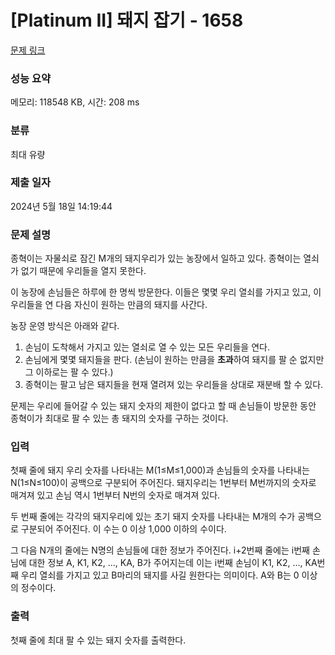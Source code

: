 # [Platinum II] 돼지 잡기 - 1658 

[문제 링크](https://www.acmicpc.net/problem/1658) 

### 성능 요약

메모리: 118548 KB, 시간: 208 ms

### 분류

최대 유량

### 제출 일자

2024년 5월 18일 14:19:44

### 문제 설명

<p>종혁이는 자물쇠로 잠긴 M개의 돼지우리가 있는 농장에서 일하고 있다. 종혁이는 열쇠가 없기 때문에 우리들을 열지 못한다.</p>

<p>이 농장에 손님들은 하루에 한 명씩 방문한다. 이들은 몇몇 우리 열쇠를 가지고 있고, 이 우리들을 연 다음 자신이 원하는 만큼의 돼지를 사간다.</p>

<p>농장 운영 방식은 아래와 같다.</p>

<ol>
	<li>손님이 도착해서 가지고 있는 열쇠로 열 수 있는 모든 우리들을 연다.</li>
	<li>손님에게 몇몇 돼지들을 판다. (손님이 원하는 만큼을 <strong>초과</strong>하여 돼지를 팔 순 없지만 그 이하로는 팔 수 있다.)</li>
	<li>종혁이는 팔고 남은 돼지들을 현재 열려져 있는 우리들을 상대로 재분배 할 수 있다.</li>
</ol>

<p>문제는 우리에 들어갈 수 있는 돼지 숫자의 제한이 없다고 할 때 손님들이 방문한 동안 종혁이가 최대로 팔 수 있는 총 돼지의 숫자를 구하는 것이다.</p>

### 입력 

 <p>첫째 줄에 돼지 우리 숫자를 나타내는 M(1≤M≤1,000)과 손님들의 숫자를 나타내는 N(1≤N≤100)이 공백으로 구분되어 주어진다. 돼지우리는 1번부터 M번까지의 숫자로 매겨져 있고 손님 역시 1번부터 N번의 숫자로 매겨져 있다.</p>

<p>두 번째 줄에는 각각의 돼지우리에 있는 초기 돼지 숫자를 나타내는 M개의 수가 공백으로 구분되어 주어진다. 이 수는 0 이상 1,000 이하의 수이다.</p>

<p>그 다음 N개의 줄에는 N명의 손님들에 대한 정보가 주어진다. i+2번째 줄에는 i번째 손님에 대한 정보 A, K1, K2, …, KA, B가 주어지는데 이는 i번째 손님이 K1, K2, …, KA번째 우리 열쇠를 가지고 있고 B마리의 돼지를 사길 원한다는 의미이다. A와 B는 0 이상의 정수이다.</p>

### 출력 

 <p>첫째 줄에 최대 팔 수 있는 돼지 숫자를 출력한다.</p>

